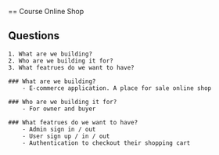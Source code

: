 == Course Online Shop

## Questions
	1. What are we building?
	2. Who are we building it for?
	3. What featrues do we want to have?

	### What are we building?
		- E-commerce application. A place for sale online shop

	### Who are we building it for?
		- For owner and buyer

	### What featrues do we want to have?
		- Admin sign in / out
		- User sign up / in / out
		- Authentication to checkout their shopping cart